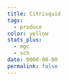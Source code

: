 ```yaml
---
title: Citrisquid
tags:
  - produce
color: yellow
stats_plus:
  - mgc
  - sch
date: 0000-00-00
permalink: false
---
```

